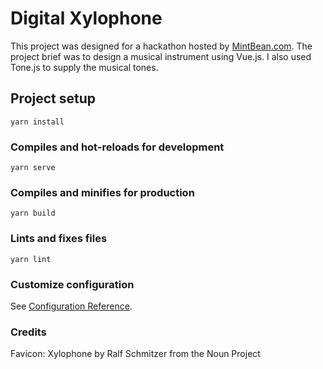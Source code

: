 # Digital Xylophone

This project was designed for a hackathon hosted by [MintBean.com](https://mintbean.io/mb-event/04710026-d43c-4d32-9f90-302e241ce2b0). The project brief was to design a musical instrument using Vue.js. I also used Tone.js to supply the musical tones.

## Project setup
```
yarn install
```

### Compiles and hot-reloads for development
```
yarn serve
```

### Compiles and minifies for production
```
yarn build
```

### Lints and fixes files
```
yarn lint
```

### Customize configuration
See [Configuration Reference](https://cli.vuejs.org/config/).

### Credits
Favicon: Xylophone by Ralf Schmitzer from the Noun Project
